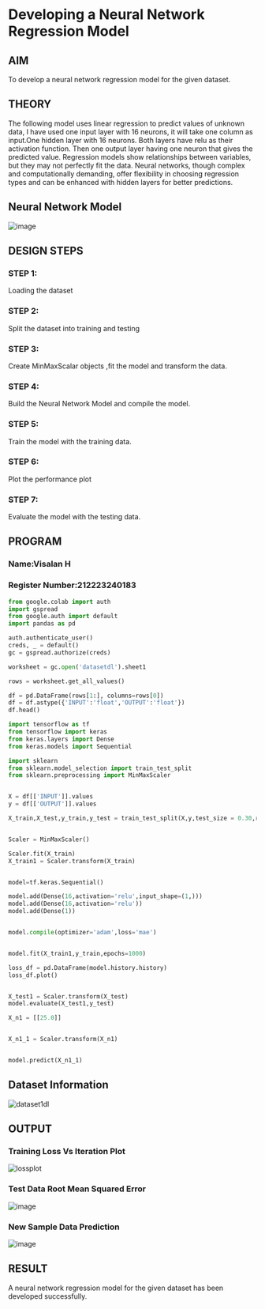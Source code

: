 # Developing a Neural Network Regression Model

## AIM

To develop a neural network regression model for the given dataset.

## THEORY

The following model uses linear regression to predict values of unknown data, I have used one input layer with 16 neurons, it will take one column as input.One hidden layer with 16 neurons. Both layers have relu as their activation function. Then one output layer having one neuron that gives the predicted value.
Regression models show relationships between variables, but they may not perfectly fit the data. Neural networks, though complex and computationally demanding, offer flexibility in choosing regression types and can be enhanced with hidden layers for better predictions.

## Neural Network Model

![image](https://github.com/Visalan-H/basic-nn-model/assets/152077751/98983cfb-55ce-4a48-8754-3f24432fd5f7)


## DESIGN STEPS

### STEP 1:

Loading the dataset

### STEP 2:

Split the dataset into training and testing

### STEP 3:

Create MinMaxScalar objects ,fit the model and transform the data.

### STEP 4:

Build the Neural Network Model and compile the model.

### STEP 5:

Train the model with the training data.

### STEP 6:

Plot the performance plot

### STEP 7:

Evaluate the model with the testing data.

## PROGRAM
### Name:Visalan H
### Register Number:212223240183
```python
from google.colab import auth
import gspread
from google.auth import default
import pandas as pd

auth.authenticate_user()
creds, _ = default()
gc = gspread.authorize(creds)

worksheet = gc.open('datasetdl').sheet1

rows = worksheet.get_all_values()

df = pd.DataFrame(rows[1:], columns=rows[0])
df = df.astype({'INPUT':'float','OUTPUT':'float'})
df.head()

import tensorflow as tf
from tensorflow import keras
from keras.layers import Dense
from keras.models import Sequential

import sklearn
from sklearn.model_selection import train_test_split
from sklearn.preprocessing import MinMaxScaler


X = df[['INPUT']].values
y = df[['OUTPUT']].values

X_train,X_test,y_train,y_test = train_test_split(X,y,test_size = 0.30,random_state = 20)


Scaler = MinMaxScaler()

Scaler.fit(X_train)
X_train1 = Scaler.transform(X_train)


model=tf.keras.Sequential()

model.add(Dense(16,activation='relu',input_shape=(1,)))
model.add(Dense(16,activation='relu'))
model.add(Dense(1))


model.compile(optimizer='adam',loss='mae')


model.fit(X_train1,y_train,epochs=1000)

loss_df = pd.DataFrame(model.history.history)
loss_df.plot()


X_test1 = Scaler.transform(X_test)
model.evaluate(X_test1,y_test)

X_n1 = [[25.0]]


X_n1_1 = Scaler.transform(X_n1)


model.predict(X_n1_1)

```

## Dataset Information

![dataset1dl](https://github.com/Visalan-H/basic-nn-model/assets/152077751/9686cb42-6365-49d7-804c-1b6950939177)


## OUTPUT

### Training Loss Vs Iteration Plot

![lossplot](https://github.com/Visalan-H/basic-nn-model/assets/152077751/2274c3a3-ee86-4ed4-88d8-f93baff0265a)


### Test Data Root Mean Squared Error

![image](https://github.com/Visalan-H/basic-nn-model/assets/152077751/2160e606-8c44-40bc-a2c1-49a23c6549b2)


### New Sample Data Prediction

![image](https://github.com/Visalan-H/basic-nn-model/assets/152077751/d03951b7-45f8-41ac-b99e-9f3b3bfbc5da)


## RESULT

A neural network regression model for the given dataset has been developed successfully.
